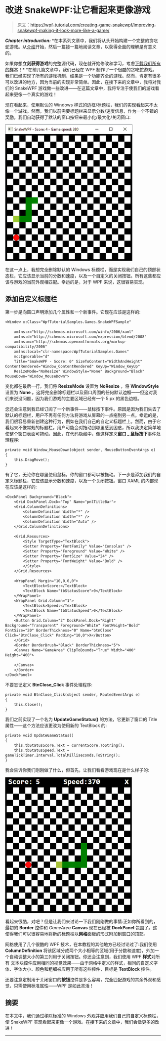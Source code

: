 # 改进 SnakeWPF:让它看起来更像游戏

> 原文：<https://wpf-tutorial.com/creating-game-snakewpf/improving-snakewpf-making-it-look-more-like-a-game/>

***Chapter introduction:*** *在本系列文章中，我们将从头开始构建一个完整的贪吃蛇游戏。从[介绍](https://www.wpf-tutorial.com/creating-game-snakewpf/introduction/)开始，然后一篇接一篇地阅读文章，以获得全面的理解是有意义的。

如果你想**立刻获得游戏**的完整源代码，现在就开始修改和学习，考虑[下载我们所有的样本](https://www.wpf-tutorial.com/download-wpf-tutorial-pdf-with-sample-code/)！*  *在前几篇文章中，我们已经在 WPF 制作了一个很酷的贪吃蛇游戏。我们已经实现了所有的游戏机制，结果是一个功能齐全的游戏。然而，肯定有很多可以改进的地方，因为当前的实现非常简单。因此，在接下来的文章中，我将对我们的 SnakeWPF 游戏做一些改进——在这篇文章中，我将专注于使我们的游戏看起来更像一个真实的游戏！

现在看起来，使用默认的 Windows 样式的边框/标题栏，我们的实现看起来不太像一个游戏。然而，我们以前需要标题栏来显示分数/速度信息，作为一个不错的奖励，我们自动获得了默认的窗口按钮来最小化/最大化/关闭窗口:

![](img/d86b3b5cb0d4a3f9c245248756463205.png "SnakeWPF - version 1")

在这一点上，我想完全删除默认的 Windows 标题栏，而是实现我们自己的顶部状态栏，它应该显示当前的分数和速度，以及一个自定义的关闭按钮。所有这些都应该与游戏的当前外观相匹配。幸运的是，对于 WPF 来说，这很容易实现。

## 添加自定义标题栏

第一步是向窗口声明添加几个属性和一个新事件。它现在应该是这样的:

<input type="hidden" name="IL_IN_ARTICLE">

```
<Window x:Class="WpfTutorialSamples.Games.SnakeWPFSample"

    xmlns:x="http://schemas.microsoft.com/winfx/2006/xaml"
    xmlns:d="http://schemas.microsoft.com/expression/blend/2008"
    xmlns:mc="http://schemas.openxmlformats.org/markup-compatibility/2006"
    xmlns:local="clr-namespace:WpfTutorialSamples.Games"
    mc:Ignorable="d"
    Title="SnakeWPF - Score: 0" SizeToContent="WidthAndHeight" ContentRendered="Window_ContentRendered" KeyUp="Window_KeyUp"
    ResizeMode="NoResize" WindowStyle="None" Background="Black" MouseDown="Window_MouseDown">
```

变化都在最后一行。我们将 **ResizeMode** 设置为 **NoResize** ，将 **WindowStyle** 设置为 **None** 。这将完全删除标题栏以及窗口周围的任何默认边框——但这对我们来说没问题，因为我们游戏的主要区域已经有一个 5 px 的黑色边框。

您还会注意到我已经订阅了一个新事件——鼠标按下事件。原因是因为我们失去了默认的标题栏，用户不再有任何方法将游戏从屏幕的一点拖到另一点。幸运的是，我们很容易重新创建这种行为，例如在我们自己的自定义标题栏上。然而，由于它看起来不像常规的标题栏，用户可能会对拖动到哪里感到困惑，所以我决定简单地使整个窗口表面可拖动。因此，在代码隐藏中，像这样定义**窗口 _ 鼠标按下**事件处理程序:

```
private void Window_MouseDown(object sender, MouseButtonEventArgs e)
{
    this.DragMove();
}
```

有了它，无论你在哪里使用鼠标，你的窗口都可以被拖动。下一步是添加我们的自定义标题栏，它应该显示分数和速度，以及一个关闭按钮。窗口 XAML 的内部现在应该是这样的:

```
<DockPanel Background="Black">  
    <Grid DockPanel.Dock="Top" Name="pnlTitleBar">  
    <Grid.ColumnDefinitions>  
        <ColumnDefinition Width="*" />  
        <ColumnDefinition Width="*" />  
        <ColumnDefinition Width="Auto" />  
    </Grid.ColumnDefinitions>  

    <Grid.Resources>  
        <Style TargetType="TextBlock">  
        <Setter Property="FontFamily" Value="Consolas" />  
        <Setter Property="Foreground" Value="White" />  
        <Setter Property="FontSize" Value="24" />  
        <Setter Property="FontWeight" Value="Bold" />  
        </Style>  
    </Grid.Resources>  

    <WrapPanel Margin="10,0,0,0">  
        <TextBlock>Score:</TextBlock>  
        <TextBlock Name="tbStatusScore">0</TextBlock>  
    </WrapPanel>  
    <WrapPanel Grid.Column="1">  
        <TextBlock>Speed:</TextBlock>  
        <TextBlock Name="tbStatusSpeed">0</TextBlock>  
    </WrapPanel>  
    <Button Grid.Column="2" DockPanel.Dock="Right" Background="Transparent" Foreground="White" FontWeight="Bold" FontSize="20" BorderThickness="0" Name="btnClose" Click="BtnClose_Click" Padding="10,0">X</Button>  
    </Grid>  
    <Border BorderBrush="Black" BorderThickness="5">  
    <Canvas Name="GameArea" ClipToBounds="True" Width="400" Height="400">  

    </Canvas>  
    </Border>  
</DockPanel>
```

不要忘记定义 **BtnClose_Click** 事件处理程序:

```
private void BtnClose_Click(object sender, RoutedEventArgs e)
{
    this.Close();
}
```

我们之前实现了一个名为 **UpdateGameStatus()** 的方法，它更新了窗口的 Title 属性——这个方法应该更改为使用新的 TextBlock 的:

```
private void UpdateGameStatus()
{        
    this.tbStatusScore.Text = currentScore.ToString();
    this.tbStatusSpeed.Text = gameTickTimer.Interval.TotalMilliseconds.ToString();
}
```

我会告诉你我们刚刚做了什么，但首先，让我们看看游戏现在是什么样子的:

![](img/1ac7cd897a4f5f769bb17a92c6e9e405.png "SnakeWPF with custom title bar")

看起来很酷，对吧？但是让我们来讨论一下我们刚刚做的事情:正如你所看到的，最初的 **Border** 控件和 *GameArea* **Canvas** 现在已经被 **DockPanel** 包围了。这使得我们可以很容易地将新的标题栏以**网格**面板的形式附加到窗口的顶部。

网格使用了几个很酷的 WPF 技术，在本教程的其他地方已经讨论过了:我们使用 **ColumnDefinition** 将该区域分成两个大小相等的区域(用于分数和速度)，外加一个自动调整大小的第三列用于关闭按钮。你还会注意到，我们使用 WPF **样式**对所有 文本块控件应用相同的视觉效果——由于网格中定义的样式，相同的自定义字体、字体大小、颜色和粗细被应用于所有这些控件，目标是 **TextBlock** 控件。

还要注意定制用于关闭窗口的**按钮**控件是多么容易，完全匹配游戏的其余外观和感觉，只需使用标准属性——WPF 是如此灵活！

## 摘要

在本文中，我们通过移除标准的 Windows 外观并应用我们自己的自定义标题栏，使 SnakeWPF 实现看起来更像一个游戏。在接下来的文章中，我们会做更多的改进！

* * **